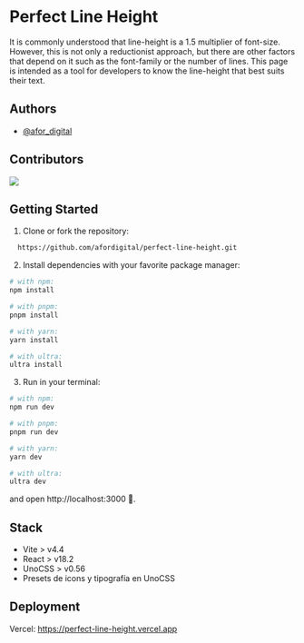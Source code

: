 # Perfect Line Height

It is commonly understood that line-height is a 1.5 multiplier of font-size. However, this is not only a reductionist approach, but there are other factors that depend on it such as the font-family or the number of lines. This page is intended as a tool for developers to know the line-height that best suits their text.

## Authors

- [@afor_digital](https://www.github.com/afordigital)

## Contributors

<a href="https://github.com/afordigital/perfect-line-height/graphs/contributors">
  <img src="https://contrib.rocks/image?repo=afordigital/perfect-line-height" />
</a>

## Getting Started

1. Clone or fork the repository:

```bash
  https://github.com/afordigital/perfect-line-height.git
```

2. Install dependencies with your favorite package manager:

```bash
# with npm:
npm install

# with pnpm:
pnpm install

# with yarn:
yarn install

# with ultra:
ultra install
```

3. Run in your terminal:

```bash
# with npm:
npm run dev

# with pnpm:
pnpm run dev

# with yarn:
yarn dev

# with ultra:
ultra dev
```

and open http://localhost:3000 🌺.

## Stack

- Vite > v4.4
- React > v18.2
- UnoCSS > v0.56
- Presets de icons y tipografía en UnoCSS

## Deployment

Vercel: https://perfect-line-height.vercel.app
